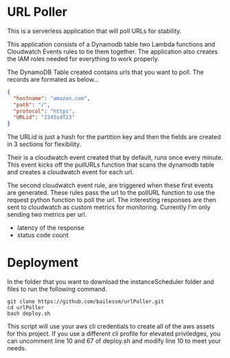 # URL Poller

This is a serverless application that will poll URLs for stability.

This application consists of a Dynamodb table two Lambda functions and Cloudwatch Events rules to tie them together.  The application also creates the IAM roles needed for everything to work properly.

The DynamoDB Table created contains urls that you want to poll. The records are formated as below...

```json
{
  "hostname": "amazon.com",
  "path": "/",
  "protocol": "https",
  "URLid": "2345sdf23"
}
```
The URLid is just a hash for the partition key and then the fields are created in 3 sections for flexibility.

Their is a cloudwatch event created that by default, runs once every minute.  This event kicks off the pullURLs function that scans the dynamodb table and creates a cloudwatch event for each url.

The second cloudwatch event rule, are triggered when these first events are generated.  These rules pass the url to the pollURL function to use the request python function to poll the url. The interesting responses are then sent to cloudwatch as custom metrics for monitoring.  Currently I'm only sending two metrics per url.

+ latency of the response
+ status code count

# Deployment

In the folder that you want to download the instanceScheduler folder and files to run the following command.
~~~~
git clone https://github.com/bailessm/urlPoller.git
cd urlPoller
bash deploy.sh
~~~~

This script will use your aws cli credentials to create all of the aws assets for this project.  If you use a different cli profile for elevated priviledges, you can uncomment line 10 and 67 of deploy.sh
and modify line 10 to meet your needs.